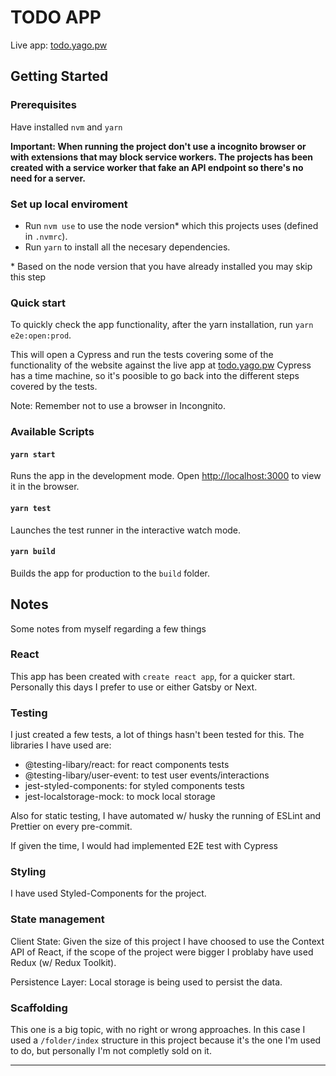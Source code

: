 # TODO APP

Live app: [todo.yago.pw](https://todo.yago.pw)

## Getting Started

### Prerequisites

Have installed `nvm` and `yarn`

**Important: When running the project don't use a incognito browser or with extensions that may block service workers.
The projects has been created with a service worker that fake an API endpoint so there's no need for a server.**

### Set up local enviroment

- Run `nvm use` to use the node version\* which this projects uses (defined in `.nvmrc`).
- Run `yarn` to install all the necesary dependencies.

\* Based on the node version that you have already installed you may skip this step

### Quick start

To quickly check the app functionality, after the yarn installation, run `yarn e2e:open:prod`.

This will open a Cypress and run the tests covering some of the functionality of the website against the live app at [todo.yago.pw](todo.yago.pw)
Cypress has a time machine, so it's poosible to go back into the different steps covered by the tests.

Note: Remember not to use a browser in Incongnito.

### Available Scripts

#### `yarn start`

Runs the app in the development mode.
Open [http://localhost:3000](http://localhost:3000) to view it in the browser.

#### `yarn test`

Launches the test runner in the interactive watch mode.

#### `yarn build`

Builds the app for production to the `build` folder.

## Notes

Some notes from myself regarding a few things

### React

This app has been created with `create react app`, for a quicker start. Personally this days I prefer to use or either Gatsby or Next.

### Testing

I just created a few tests, a lot of things hasn't been tested for this. The libraries I have used are:

- @testing-libary/react: for react components tests
- @testing-libary/user-event: to test user events/interactions
- jest-styled-components: for styled components tests
- jest-localstorage-mock: to mock local storage

Also for static testing, I have automated w/ husky the running of ESLint and Prettier on every pre-commit.

If given the time, I would had implemented E2E test with Cypress

### Styling

I have used Styled-Components for the project.

### State management

Client State: Given the size of this project I have choosed to use the Context API of React, if the scope of the project were bigger I problaby have used Redux (w/ Redux Toolkit).

Persistence Layer: Local storage is being used to persist the data.

### Scaffolding

This one is a big topic, with no right or wrong approaches. In this case I used a `/folder/index` structure in this project because it's the one I'm used to do, but personally I'm not completly sold on it.

---
